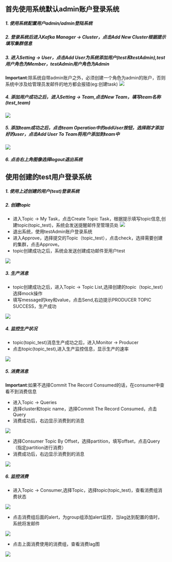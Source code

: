 ## 首先使用系统默认admin账户登录系统
##### 1. 使用系统配置用户admin/admin登陆系统
##### 2. 登录系统后进入Kafka Manager -> Cluster，点击Add New Cluster根据提示填写集群信息
##### 3. 进入Setting -> User，点击Add User为系统添加用户(test和testAdmin),test用户角色为Member，testAdmin用户角色为Admin
   **Important**:除系统自带admin账户之外，必须创建一个角色为admin的账户，否则系统中涉及给管理员发邮件的地方都会报错(eg:创建task)
![](../docs/images/add_user.png)
##### 4. 添加用户成功之后，进入Setting -> Team,点击New Team，填写team名称(test_team)
![](../docs/images/add_team.png)


##### 5. 添加team成功之后，点击team Operation中的addUser按钮，选择刚才添加好的user，点击Add User To Team将用户添加到team中
![](../docs/images/add_user_to_team1.png)

##### 6. 点击右上角图像选择logout退出系统
## 使用创建的test用户登录系统
##### 1. 使用上述创建的用户(test)登录系统
##### 2. 创建topic
   - 进入Topic -> My Task，点击Create Topic Task，根据提示填写topic信息,创建topic(topic_test)，系统会发送提醒邮件至管理员处
   ![](../docs/images/add_task.png)   
   - 退出系统，使用testAdmin账户登录系统
   - 进入Approve，选择提交的Topic（topic_test），点击check，选择需要创建的集群，点击Approve。   
   - topic创建成功之后，系统会发送创建成功邮件至用户test
   
   ![](../docs/images/approve_task.png)
##### 3. 生产消息
   - topic创建成功之后，进入Topic -> Topic List,选择创建的topic（topic_test）选择mock操作
   - 填写message的key和value，点击Send,右边提示PRODUCER TOPIC SUCCESS，生产成功
   
   ![](../docs/images/topic_product.png)
  
##### 4. 监控生产状况
   - topic(topic_test)消息生产成功之后，进入Monitor -> Producer
   - 点击topic(topic_test),进入生产监控信息，显示生产的速率
   
  ![](../docs/images/mon_product.png)
##### 5. 消费消息
   **Important**:如果不选择Commit The Record Consumed的话，在consumer中查看不到消费信息
   - 进入Topic -> Queries
   - 选择cluster和topic name，选择Commit The Record Consumed，点击Query     
   - 消费成功后，右边显示消费到的消息
   
  
    
   ![](../docs/images/consumer_topic.png)
   - 选择Consumer Topic By Offset，选择partition，填写offset，点击Query（指定partition进行消费）
   - 消费成功后，右边显示消费到的消息
   
  ![](../docs/images/consumer_partition.png)
  
##### 6. 监控消费
   -  进入Topic -> Consumer,选择Topic，选择topic(topic_test)，查看消费组消费状态
   
  ![](../docs/images/consumer_group.png)

   -  点击消费组后面的alert，为group组添加alert监控，当lag达到配置的值时，系统将发邮件
   
  ![](../docs/images/consumer_alert.png)
   -  点击上面消费使用的消费组，查看消费lag图  
  
  ![](../docs/images/consumer_lag.png)
